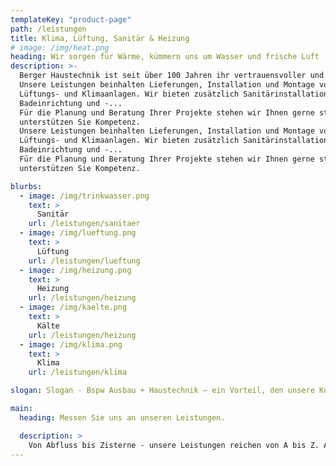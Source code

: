 ```yaml
---
templateKey: "product-page"
path: /leistungen
title: Klima, Lüftung, Sanitär & Heizung
# image: /img/heat.png
heading: Wir sorgen für Wärme, kümmern uns um Wasser und frische Luft
description: >-
  Berger Haustechnik ist seit über 100 Jahren ihr vertrauensvoller und zuverlässiger Partner in der Region.  Wir stehen Ihnen mit großem Erfahrungsschatz, etlichen zufriedenen Kunden und stets höchster Qualität zur Seite.
  Unsere Leistungen beinhalten Lieferungen, Installation und Montage von Heizungs-, 
  Lüftungs- und Klimaanlagen. Wir bieten zusätzlich Sanitärinstallationen an, sowie die 
  Badeinrichtung und -...
  Für die Planung und Beratung Ihrer Projekte stehen wir Ihnen gerne stets zur Seite und 
  unterstützen Sie Kompetenz.
  Unsere Leistungen beinhalten Lieferungen, Installation und Montage von Heizungs-, 
  Lüftungs- und Klimaanlagen. Wir bieten zusätzlich Sanitärinstallationen an, sowie die 
  Badeinrichtung und -...
  Für die Planung und Beratung Ihrer Projekte stehen wir Ihnen gerne stets zur Seite und 
  unterstützen Sie Kompetenz.

blurbs:
  - image: /img/trinkwasser.png
    text: >
      Sanitär
    url: /leistungen/sanitaer
  - image: /img/lueftung.png
    text: >
      Lüftung
    url: /leistungen/lueftung
  - image: /img/heizung.png
    text: >
      Heizung
    url: /leistungen/heizung
  - image: /img/kaelte.png
    text: >
      Kälte
    url: /leistungen/heizung
  - image: /img/klima.png
    text: >
      Klima
    url: /leistungen/klima

slogan: Slogan - Bspw Ausbau + Haustechnik – ein Vorteil, den unsere Kunden	besonders schätzen!

main:
  heading: Messen Sie uns an unseren Leistungen.

  description: >
    Von Abfluss bis Zisterne - unsere Leistungen reichen von A bis Z. Als echter Sanitär-, Heizungs- und Klimatechnik-Profi geben wir Ihnen ein Leistungsversprechen - und wenn wir Ihnen etwas versprechen, dann halten wir das auch.
---
```

